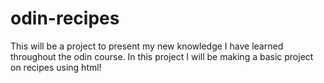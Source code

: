 # odin-recipes
This will be a project to present my new knowledge I have learned throughout the odin course. In this project I will be making a basic project on recipes using html!